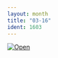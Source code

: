 ```yaml
---
layout: month
title: "03-16"
ident: 1603
---
```

<a href="/images/03-16.png"><img src="/images/03-16.png" class="mid" alt="Open" /></a>
